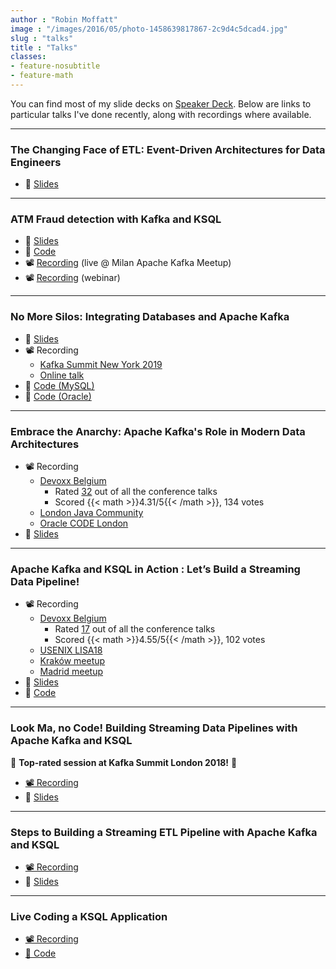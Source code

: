 ```yaml
---
author : "Robin Moffatt"
image : "/images/2016/05/photo-1458639817867-2c9d4c5dcad4.jpg"
slug : "talks"
title : "Talks"
classes:
- feature-nosubtitle
- feature-math
---
```


You can find most of my slide decks on [Speaker Deck](https://speakerdeck.com/rmoff/). Below are links to particular talks I've done recently, along with recordings where available. 

---

### The Changing Face of ETL: Event-Driven Architectures for Data Engineers

* 📖 [Slides](https://speakerdeck.com/rmoff/the-changing-face-of-etl-event-driven-architectures-for-data-engineers)

---

### ATM Fraud detection with Kafka and KSQL

* 📖 [Slides](https://speakerdeck.com/rmoff/atm-fraud-detection-with-kafka-and-ksql)
* 👾 [Code](https://github.com/confluentinc/demo-scene/blob/master/ksql-atm-fraud-detection/ksql-atm-fraud-detection-README.adoc)
* 📽 [Recording](https://www.youtube.com/watch?v=3jn2OnQHLbw) (live @ Milan Apache Kafka Meetup)
* 📽 [Recording](https://www.confluent.io/online-talks/atm-fraud-detection-with-apache-kafka-and-ksql) (webinar)

--- 

### No More Silos: Integrating Databases and Apache Kafka

* 📖 [Slides](https://talks.rmoff.net/eGacLb/no-more-silos-integrating-databases-and-apache-kafka)
* 📽 Recording
  * [Kafka Summit New York 2019](https://www.confluent.io/kafka-summit-ny19/no-more-silos-integrating-db-into-apache-kafka)
  * [Online talk](https://www.confluent.io/online-talks/no-more-silos-integrating-databases-apache-kafka)
* 👾 [Code (MySQL)](https://github.com/confluentinc/demo-scene/blob/master/no-more-silos/no-more-silos.adoc)
* 👾 [Code (Oracle)](https://github.com/confluentinc/demo-scene/tree/master/no-more-silos-oracle)

--- 

### Embrace the Anarchy: Apache Kafka's Role in Modern Data Architectures

* 📽 Recording
  * [Devoxx Belgium](https://www.youtube.com/watch?v=bapHWhtf6fE)
     * Rated [32](https://twitter.com/Devoxx/status/1064452715034669056) out of all the conference talks 
     * Scored {{< math >}}4.31/5{{< /math >}}, 134 votes
  * [London Java Community](https://skillsmatter.com/skillscasts/13644-embrace-the-anarchy-apache-kafka-s-role-in-modern-data-architectures)
  * [Oracle CODE London](https://www.youtube.com/watch?v=Y5qeKmL5xMg)
* 📖 [Slides](https://speakerdeck.com/rmoff/embrace-the-anarchy-apache-kafkas-role-in-modern-data-architectures)

--- 

### Apache Kafka and KSQL in Action : Let’s Build a Streaming Data Pipeline!

* 📽 Recording 
  * [Devoxx Belgium](https://www.youtube.com/watch?v=RJtEacDX4Oc)
     * Rated [17](https://twitter.com/Devoxx/status/1064452715034669056) out of all the conference talks
     * Scored {{< math >}}4.55/5{{< /math >}}, 102 votes
  * [USENIX LISA18](https://www.youtube.com/watch?v=FD2z3bdN1Jw)
  * [Kraków meetup](https://www.youtube.com/watch?v=hZE409e1tlg&feature=youtu.be)
  * [Madrid meetup](https://www.youtube.com/watch?v=SvaMFCT_6GI)
* 📖 [Slides](https://speakerdeck.com/rmoff/apache-kafka-and-ksql-in-action-lets-build-a-streaming-data-pipeline)
* 👾 [Code](https://github.com/confluentinc/demo-scene/blob/master/mysql-debezium-ksql-elasticsearch/)

--- 

### Look Ma, no Code! Building Streaming Data Pipelines with Apache Kafka and KSQL

🥇 **Top-rated session at Kafka Summit London 2018!** 🥇

* [📽 Recording](https://www.confluent.io/kafka-summit-london18/look-ma-no-code-building-streaming-data-pipelines-with-apache-kafka-and-ksql)
* 📖 [Slides](https://www.confluent.io/kafka-summit-london18/look-ma-no-code-building-streaming-data-pipelines-with-apache-kafka-and-ksql)

---

### Steps to Building a Streaming ETL Pipeline with Apache Kafka and KSQL

* [📽 Recording](https://videos.confluent.io/watch/4cVXUQ2jCLgJNmg4kjCRqo)
* 📖 [Slides](https://www.slideshare.net/ConfluentInc/steps-to-building-a-streaming-etl-pipeline-with-apache-kafka-and-ksql)

---

### Live Coding a KSQL Application

* [📽 Recording](https://videos.confluent.io/watch/m1LpiDwQo4Vvd4YHWKcszs)
* [📝 Code](https://gist.github.com/rmoff/7efa882dfd808dbab4eb7b8e6f9eda16)

